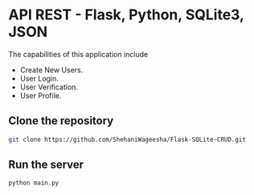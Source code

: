 # API REST - Flask, Python, SQLite3, JSON

The capabilities of this application include
- Create New Users.
- User Login.
- User Verification.
- User Profile.

## Clone the repository
```sh
git clone https://github.com/ShehaniWageesha/Flask-SQLite-CRUD.git
```

## Run the server
```sh
python main.py
```
